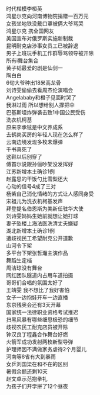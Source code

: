 时代楷模李桓英  
鸿星尔克向河南博物院捐赠一百万元  
女孩坐地铁没戴口罩被俩大爷骂哭  
鸿星尔克 携全国网友  
美国宣布对俄罗斯实施新制裁  
昆明耐克店涉事女员工已被辞退  
男子上班玩手机工作群辱骂领导被开除  
所有i舞台集合  
黄子韬最爱的剧是仙剑一  
陶白白  
6旬大爷种出18米高龙骨  
刘诗雯偷偷去看周杰伦演唱会  
Angelababy和橙子见面时哭了  
我淋过雨 所以想给别人撑把伞  
巴基斯坦炸弹袭击致1中国公民受伤  
洗衣机柯基  
原来李承铉是中文养成系  
去鹤岗买房的年轻人现在怎么样了  
云南边境发现多枚未爆弹  
千书真死了  
这鞋以后别穿了  
傅首尔说跟孙俪吵架没发挥好  
江苏新增本土确诊1例  
赵露思的干饭勺比雪梨还大  
心动的信号4成了三对  
杨紫自己消化情绪的方式让人感同身受  
宋祖儿为洗衣机柯基发声  
拜登提名伯恩斯为美新任驻华大使  
刘诗雯妈妈生她前就想让她打球  
妻子坠楼上海法医洗清丈夫嫌疑  
湖北新增本土确诊1例  
遭歧视民工希望耐克公开道歉  
山河令下架  
多平台下架张哲瀚主演作品  
舞蹈生定档  
周洁琼没有舞台  
网红团队隧道内占用车道拍摄  
哥哥们合唱的氛围太好了  
王靖雯 我不想比了我好害怕  
女子一边抱娃开车一边直播  
东京残奥会还有3天开幕  
国家统一法律职业资格考试推迟  
扫黑风暴有哪些细思极恐的细节  
歧视农民工耐克店员被开除  
钟汉良丁程鑫合作舞台好燃  
火箭军成功发射两枚新型导弹  
护理师因不满做家务虐待2个月婴儿  
河南等8省有大到暴雨  
女乒刘国梁在和不在的区别  
暑假余额还剩10天  
赵文卓示范抱拳礼  
为孩子们开学拼了12个昼夜  
